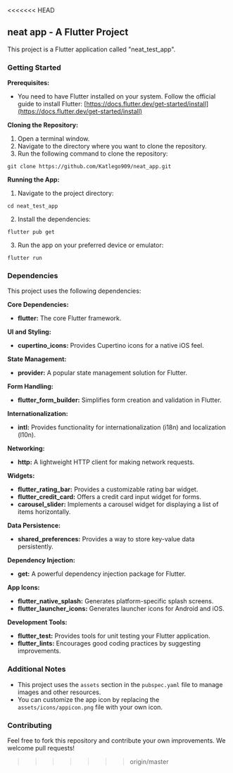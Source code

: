<<<<<<< HEAD

## neat app - A Flutter Project

This project is a Flutter application called "neat_test_app". 

### Getting Started

**Prerequisites:**

* You need to have Flutter installed on your system.  Follow the official guide to install Flutter: [https://docs.flutter.dev/get-started/install](https://docs.flutter.dev/get-started/install)

**Cloning the Repository:**

1. Open a terminal window.
2. Navigate to the directory where you want to clone the repository.
3. Run the following command to clone the repository:

```
git clone https://github.com/Katlego909/neat_app.git
```

**Running the App:**

1. Navigate to the project directory:

```
cd neat_test_app
```

2. Install the dependencies:

```
flutter pub get
```

3. Run the app on your preferred device or emulator:

```
flutter run
```

### Dependencies

This project uses the following dependencies:

**Core Dependencies:**

* **flutter:** The core Flutter framework.

**UI and Styling:**

* **cupertino_icons:** Provides Cupertino icons for a native iOS feel.

**State Management:**

* **provider:** A popular state management solution for Flutter.

**Form Handling:**

* **flutter_form_builder:** Simplifies form creation and validation in Flutter.

**Internationalization:**

* **intl:** Provides functionality for internationalization (i18n) and localization (l10n).

**Networking:**

* **http:** A lightweight HTTP client for making network requests.

**Widgets:**

* **flutter_rating_bar:** Provides a customizable rating bar widget.
* **flutter_credit_card:** Offers a credit card input widget for forms.
* **carousel_slider:** Implements a carousel widget for displaying a list of items horizontally.

**Data Persistence:**

* **shared_preferences:** Provides a way to store key-value data persistently.

**Dependency Injection:**

* **get:** A powerful dependency injection package for Flutter.

**App Icons:**

* **flutter_native_splash:** Generates platform-specific splash screens.
* **flutter_launcher_icons:** Generates launcher icons for Android and iOS.

**Development Tools:**

* **flutter_test:** Provides tools for unit testing your Flutter application.
* **flutter_lints:** Encourages good coding practices by suggesting improvements.

### Additional Notes

* This project uses the `assets` section in the `pubspec.yaml` file to manage images and other resources.
* You can customize the app icon by replacing the `assets/icons/appicon.png` file with your own icon.

### Contributing

Feel free to fork this repository and contribute your own improvements. We welcome pull requests!

>>>>>>> origin/master
